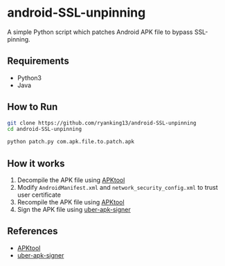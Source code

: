 # android-SSL-unpinning

A simple Python script which patches Android APK file to bypass SSL-pinning.

## Requirements

- Python3
- Java

## How to Run

```sh
git clone https://github.com/ryanking13/android-SSL-unpinning
cd android-SSL-unpinning

python patch.py com.apk.file.to.patch.apk
```

## How it works

1. Decompile the APK file using [APKtool](https://ibotpeaches.github.io/Apktool/install/)
2. Modify `AndroidManifest.xml` and `network_security_config.xml` to trust user certificate
3. Recompile the APK file using [APKtool](https://ibotpeaches.github.io/Apktool/install/)
4. Sign the APK file using [uber-apk-signer](https://github.com/patrickfav/uber-apk-signer)

## References

- [APKtool](https://ibotpeaches.github.io/Apktool/install/)
- [uber-apk-signer](https://github.com/patrickfav/uber-apk-signer)